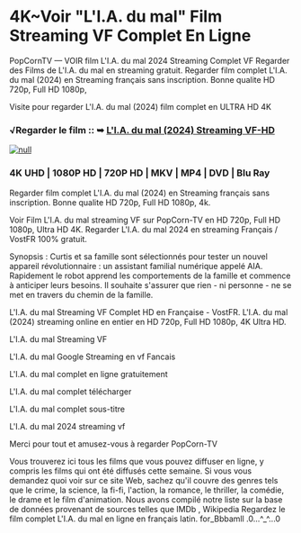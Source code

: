 # 4K~Voir "L'I.A. du mal" Film Streaming VF Complet En Ligne

PopCornTV — VOIR film L'I.A. du mal 2024 Streaming Complet VF Regarder des Films de L'I.A. du mal en streaming gratuit. Regarder film complet L'I.A. du mal (2024) en Streaming français sans inscription. Bonne qualite HD 720p, Full HD 1080p,

Visite pour regarder L'I.A. du mal (2024) film complet en ULTRA HD 4K

### √Regarder le film :: ➥ [L'I.A. du mal (2024) Streaming VF-HD](https://popcorn-tv.online/fr/movie/1062215/lia-du-mal)

[![null](https://static.wixstatic.com/media/855a25_043b5abeb4ae4d35ac003198e7fe56ed~mv2.gif)](https://popcorn-tv.online/fr/movie/1062215/lia-du-mal)

### 4K UHD | 1080P HD | 720P HD | MKV | MP4 | DVD | Blu Ray

Regarder film complet L'I.A. du mal (2024) en Streaming français sans inscription. Bonne qualite HD 720p, Full HD 1080p, 4k.

Voir Film L'I.A. du mal streaming VF sur PopCorn-TV en HD 720p, Full HD 1080p, Ultra HD 4K. Regarder L'I.A. du mal 2024 en streaming Français / VostFR 100% gratuit.

Synopsis : Curtis et sa famille sont sélectionnés pour tester un nouvel appareil révolutionnaire : un assistant familial numérique appelé AIA. Rapidement le robot apprend les comportements de la famille et commence à anticiper leurs besoins. Il souhaite s'assurer que rien - ni personne - ne se met en travers du chemin de la famille.

L'I.A. du mal Streaming VF Complet HD en Française - VostFR. L'I.A. du mal (2024) streaming online en entier en HD 720p, Full HD 1080p, 4K Ultra HD.

L'I.A. du mal Streaming VF

L'I.A. du mal Google Streaming en vf Fancais

L'I.A. du mal complet en ligne gratuitement

L'I.A. du mal complet télécharger

L'I.A. du mal complet sous-titre

L'I.A. du mal 2024 streaming vf

Merci pour tout et amusez-vous à regarder PopCorn-TV

Vous trouverez ici tous les films que vous pouvez diffuser en ligne, y compris les films qui ont été diffusés cette semaine. Si vous vous demandez quoi voir sur ce site Web, sachez qu'il couvre des genres tels que le crime, la science, la fi-fi, l'action, la romance, le thriller, la comédie, le drame et le film d'animation.
Nous avons compilé notre liste sur la base de données provenant de sources telles que IMDb , Wikipedia
Regardez le film complet L'I.A. du mal en ligne en français latin. for_Bbbamll .0...^_^...0
